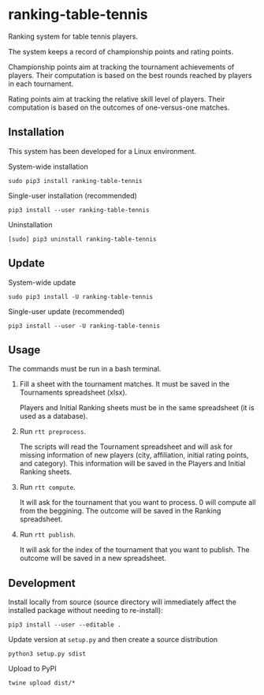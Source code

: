 # ranking-table-tennis

Ranking system for table tennis players.

The system keeps a record of championship points and rating points.

Championship points aim at tracking the tournament achievements of players.
Their computation is based on the best rounds reached by players in each tournament.

Rating points aim at tracking the relative skill level of players. 
Their computation is based on the outcomes of one-versus-one matches.

## Installation

This system has been developed for a Linux environment.

System-wide installation

    sudo pip3 install ranking-table-tennis

Single-user installation (recommended)

    pip3 install --user ranking-table-tennis

Uninstallation

    [sudo] pip3 uninstall ranking-table-tennis
    
## Update

System-wide update

    sudo pip3 install -U ranking-table-tennis
    
Single-user update (recommended)

    pip3 install --user -U ranking-table-tennis

## Usage

The commands must be run in a bash terminal.

1. Fill a sheet with the tournament matches. It must be saved in the Tournaments spreadsheet (xlsx).

   Players and Initial Ranking sheets must be in the same spreadsheet (it is used as a database).

2. Run `rtt preprocess`. 

   The scripts will read the Tournament spreadsheet and will ask for missing information of new players (city, affiliation, initial rating points, and category).
   This information will be saved in the Players and Initial Ranking sheets.

3. Run `rtt compute`.

   It will ask for the tournament that you want to process. 0 will compute all from the beggining.
   The outcome will be saved in the Ranking spreadsheet.

4. Run `rtt publish`.

   It will ask for the index of the tournament that you want to publish. 
The outcome will be saved in a new spreadsheet.

## Development

Install locally from source (source directory will immediately affect the installed package
without needing to re-install): 
    
    pip3 install --user --editable .
    
Update version at `setup.py` and then create a source distribution

    python3 setup.py sdist
    
Upload to PyPI
    
    twine upload dist/* 


